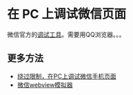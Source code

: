 # 在 PC 上调试微信页面
微信官方的[调试工具](http://blog.qqbrowser.cc/)。需要用QQ浏览器。。。

## 更多方法
* [绕过限制，在PC上调试微信手机页面](http://chitanda.me/2015/06/29/debug-wechat-website-in-pc/)
* [微信webview模拟器](http://div.io/topic/729)
